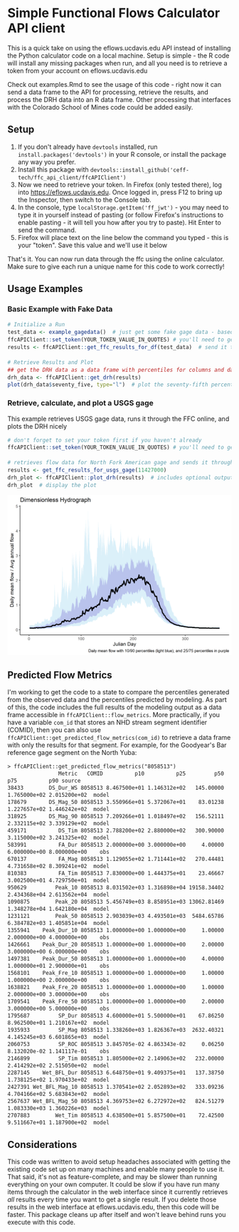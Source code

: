 # Simple Functional Flows Calculator API client
This is a quick take on using the eflows.ucdavis.edu API instead of installing the Python
calculator code on a local machine. Setup is simple - the R code will install any missing
packages when run, and all you need is to retrieve a token from your account on eflows.ucdavis.edu

Check out examples.Rmd to see the usage of this code - right now it can send a data frame to
the API for processing, retrieve the results, and process the DRH data into an R data frame.
Other processing that interfaces with the Colorado School of Mines code could be added easily.

## Setup
1. If you don't already have `devtools` installed, run `install.packages('devtools')`
in your R console, or install the package any way you prefer.
2. Install this package with `devtools::install_github('ceff-tech/ffc_api_client/ffcAPIClient')`
3. Now we need to retrieve your token. In Firefox (only tested there), log into https://eflows.ucdavis.edu. Once logged in, press F12 to bring up the Inspector, then switch to the Console tab.
4. In the console, type `localStorage.getItem('ff_jwt')` - you may need to type it in yourself instead of pasting (or follow Firefox's
instructions to enable pasting - it will tell you how after you try to paste). Hit Enter to send the command. 
5. Firefox will place text on the line below the command you typed - this is your "token". Save this value and we'll use it below

That's it. You can now run data through the ffc using the online calculator. Make sure to give each run a unique name for this
code to work correctly!

## Usage Examples

### Basic Example with Fake Data

```r
# Initialize a Run
test_data <- example_gagedata()  # just get some fake gage data - based on Daniel Philippus' code - you can build your own data frame here
ffcAPIClient::set_token(YOUR_TOKEN_VALUE_IN_QUOTES) # you'll need to get your own of this - see above
results <- ffcAPIClient::get_ffc_results_for_df(test_data)  # send it to the FFC online to process

# Retrieve Results and Plot
## get the DRH data as a data frame with percentiles for columns and days for rows
drh_data <- ffcAPIClient::get_drh(results) 
plot(drh_data$seventy_five, type="l")  # plot the seventy-fifth percentile DRH
```

### Retrieve, calculate, and plot a USGS gage
This example retrieves USGS gage data, runs it through the FFC online, and plots the DRH nicely
```r
# don't forget to set your token first if you haven't already
ffcAPIClient::set_token(YOUR_TOKEN_VALUE_IN_QUOTES) # you'll need to get your own of this - see above

# retrieves flow data for North Fork American gage and sends it through the FFC
results <- get_ffc_results_for_usgs_gage(11427000)  
drh_plot <- ffcAPIClient::plot_drh(results)  # includes optional output_path argument to save to file automatically
drh_plot  # display the plot

```
![Dimensionless Reference Hydrograph (DRH) plot](sample_drh.png)

## Predicted Flow Metrics
I'm working to get the code to a state to compare the percentiles generated from the observed data
and the percentiles predicted by modeling. As part of this, the code includes the full results
of the modeling output as a data frame accessible in `ffcAPIClient::flow_metrics`. More practically,
if you have a variable `com_id` that stores an NHD stream segment identifier (COMID), then you
can also use `ffcAPIClient::get_predicted_flow_metrics(com_id)` to retrieve a data frame with
only the results for that segment. For example, for the Goodyear's Bar reference gage
segment on the North Yuba:
```
> ffcAPIClient::get_predicted_flow_metrics("8058513")
                Metric   COMID          p10          p25         p50          p75          p90 source
38433        DS_Dur_WS 8058513 8.467500e+01 1.146312e+02   145.00000 1.765000e+02 2.015200e+02  model
178679       DS_Mag_50 8058513 3.550966e+01 5.372067e+01    83.01238 1.227657e+02 1.446242e+02  model
318925       DS_Mag_90 8058513 7.209266e+01 1.018497e+02   156.52111 2.332115e+02 3.339129e+02  model
459171          DS_Tim 8058513 2.788200e+02 2.880000e+02   300.90000 3.115000e+02 3.241325e+02  model
583991          FA_Dur 8058513 2.000000e+00 3.000000e+00     4.00000 6.000000e+00 8.000000e+00    obs
670137          FA_Mag 8058513 1.129055e+02 1.711441e+02   270.44481 4.731658e+02 8.309241e+02  model
810383          FA_Tim 8058513 7.830000e+00 1.444375e+01    23.46667 3.002500e+01 4.729750e+01  model
950629         Peak_10 8058513 8.031502e+03 1.316898e+04 19158.34402 2.434368e+04 2.613562e+04  model
1090875        Peak_20 8058513 5.456749e+03 8.858951e+03 13062.81469 1.348278e+04 1.642180e+04  model
1231121        Peak_50 8058513 2.903039e+03 4.493501e+03  5484.65786 6.384782e+03 1.405851e+04  model
1355941    Peak_Dur_10 8058513 1.000000e+00 1.000000e+00     1.00000 2.000000e+00 4.000000e+00    obs
1426661    Peak_Dur_20 8058513 1.000000e+00 1.000000e+00     2.00000 3.000000e+00 6.000000e+00    obs
1497381    Peak_Dur_50 8058513 1.000000e+00 1.000000e+00     4.00000 1.000000e+01 2.900000e+01    obs
1568101    Peak_Fre_10 8058513 1.000000e+00 1.000000e+00     1.00000 1.000000e+00 2.000000e+00    obs
1638821    Peak_Fre_20 8058513 1.000000e+00 1.000000e+00     1.00000 2.000000e+00 3.000000e+00    obs
1709541    Peak_Fre_50 8058513 1.000000e+00 1.000000e+00     2.00000 3.000000e+00 5.000000e+00    obs
1795687         SP_Dur 8058513 4.600000e+01 5.500000e+01    67.86250 8.962500e+01 1.210167e+02  model
1935933         SP_Mag 8058513 1.338260e+03 1.826367e+03  2632.40321 4.145245e+03 6.601865e+03  model
2060753         SP_ROC 8058513 3.845705e-02 4.863343e-02     0.06250 8.132020e-02 1.141117e-01    obs
2146899         SP_Tim 8058513 1.805000e+02 2.149063e+02   232.00000 2.414292e+02 2.515050e+02  model
2287145    Wet_BFL_Dur 8058513 6.648750e+01 9.409375e+01   137.38750 1.738125e+02 1.970433e+02  model
2427391 Wet_BFL_Mag_10 8058513 1.370541e+02 2.052893e+02   333.09236 4.704166e+02 5.683843e+02  model
2567637 Wet_BFL_Mag_50 8058513 4.369753e+02 6.272972e+02   824.51279 1.083330e+03 1.360226e+03  model
2707883        Wet_Tim 8058513 4.638500e+01 5.857500e+01    72.42500 9.511667e+01 1.187900e+02  model
```

## Considerations
This code was written to avoid setup headaches associated with getting the existing code set up on many
machines and enable many people to use it. That said, it's not as feature-complete, and may be slower than
running everything on your own computer. It could be slow if you have run many items through the calculator in
the web interface since it currently retrieves *all* results every time you want to get a single result.
If you delete those results in the web interface at eflows.ucdavis.edu, then this code will be faster.
This package cleans up after itself and won't leave behind runs you execute with this code.
